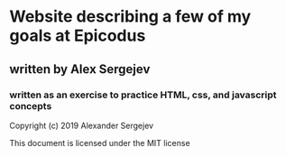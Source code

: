 # Website describing a few of my goals at Epicodus

## written by Alex Sergejev

### written as an exercise to practice HTML, css, and javascript concepts

Copyright (c) 2019 Alexander Sergejev

This document is licensed under the MIT license
